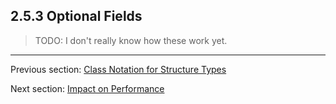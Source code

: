 ## 2.5.3 Optional Fields

>TODO: I don't really know how these work yet.

---

Previous section: [Class Notation for Structure Types](class_notation_for_structure_types.md)

Next section: [Impact on Performance](structure_impact_on_performance.md)